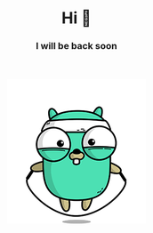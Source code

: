 <h1 align="center">Hi 👋</h1>
<h3 align="center">I will be back soon</h3>

<p align="center">
    <br>
    <br>
    <img src="https://github.com/vietdien2005/vietdien2005/blob/master/golang.gif" />
    <br>
</p>



